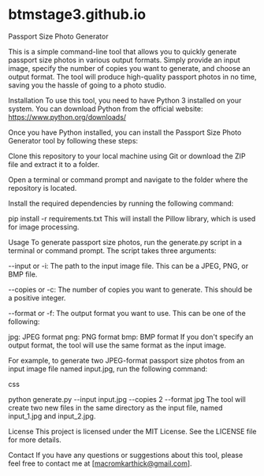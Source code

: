 # btmstage3.github.io

Passport Size Photo Generator

This is a simple command-line tool that allows you to quickly generate passport size photos in various output formats. Simply provide an input image, specify the number of copies you want to generate, and choose an output format. The tool will produce high-quality passport photos in no time, saving you the hassle of going to a photo studio.

Installation
To use this tool, you need to have Python 3 installed on your system. You can download Python from the official website: https://www.python.org/downloads/

Once you have Python installed, you can install the Passport Size Photo Generator tool by following these steps:

Clone this repository to your local machine using Git or download the ZIP file and extract it to a folder.

Open a terminal or command prompt and navigate to the folder where the repository is located.

Install the required dependencies by running the following command:

 
pip install -r requirements.txt
This will install the Pillow library, which is used for image processing.

Usage
To generate passport size photos, run the generate.py script in a terminal or command prompt. The script takes three arguments:

--input or -i: The path to the input image file. This can be a JPEG, PNG, or BMP file.

--copies or -c: The number of copies you want to generate. This should be a positive integer.

--format or -f: The output format you want to use. This can be one of the following:

jpg: JPEG format
png: PNG format
bmp: BMP format
If you don't specify an output format, the tool will use the same format as the input image.

For example, to generate two JPEG-format passport size photos from an input image file named input.jpg, run the following command:

css
 
python generate.py --input input.jpg --copies 2 --format jpg
The tool will create two new files in the same directory as the input file, named input_1.jpg and input_2.jpg.

License
This project is licensed under the MIT License. See the LICENSE file for more details.

Contact
If you have any questions or suggestions about this tool, please feel free to contact me at [macromkarthick@gmail.com].
